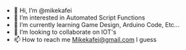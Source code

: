- 👋 Hi, I’m @mikekafei
- 👀 I’m interested in Automated Script Functions
- 🌱 I’m currently learning Game Design, Arduino Code, Etc...
- 💞️ I’m looking to collaborate on IOT's
- 📫 How to reach me Mikekafei@gmail.com I guess

<!---
mikekafei/mikekafei is a ✨ special ✨ repository because its `README.md` (this file) appears on your GitHub profile.
You can click the Preview link to take a look at your changes.
--->

